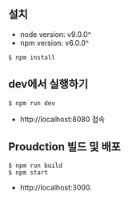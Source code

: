 ## 설치

- node version: v9.0.0^
- npm version: v6.0.0^

```
$ npm install
```

## dev에서 실행하기

```
$ npm run dev
```

- http://localhost:8080 접속

## Proudction 빌드 및 배포

```
$ npm run build
$ npm start
```

- http://localhost:3000.




[ReactJS]: <https://facebook.github.io/react/>
[Babel]: <https://babeljs.io/>
[Webpack]: <https://webpack.github.io/>
[React Router v4]: <https://reacttraining.com/react-router/>
[Hot Reload]: <https://stackoverflow.com/questions/41428954>
[ExpressJS]: <http://expressjs.com/>
[Redux]: <http://redux.js.org/>
[pm2]: <https://github.com/Unitech/pm2>
[article]: <https://medium.com/@tahnik.mstsn/reactjs-expressjs-with-hot-reloading-and-server-side-rendering-901a01ea2711>
